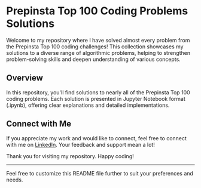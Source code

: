 # Prepinsta Top 100 Coding Problems Solutions

Welcome to my repository where I have solved almost every problem from the Prepinsta Top 100 coding challenges! This collection showcases my solutions to a diverse range of algorithmic problems, helping to strengthen problem-solving skills and deepen understanding of various concepts.

## Overview

In this repository, you'll find solutions to nearly all of the Prepinsta Top 100 coding problems. Each solution is presented in Jupyter Notebook format (.ipynb), offering clear explanations and detailed implementations.

## Connect with Me

If you appreciate my work and would like to connect, feel free to connect with me on [LinkedIn](https://www.linkedin.com/in/thesupersaurabh/). Your feedback and support mean a lot!

Thank you for visiting my repository. Happy coding!

---

Feel free to customize this README file further to suit your preferences and needs.
